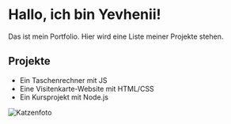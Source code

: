 # Hallo, ich bin Yevhenii!

Das ist mein Portfolio. Hier wird eine Liste meiner Projekte stehen.

## Projekte

- Ein Taschenrechner mit JS
- Eine Visitenkarte-Website mit HTML/CSS
- Ein Kursprojekt mit Node.js

![Katzenfoto](https://loremflickr.com/500/400/cat)
